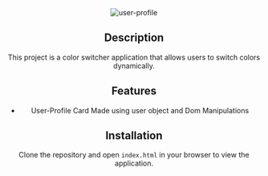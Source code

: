 <div align="center">
  <img src="https://nkb-backend-media-static-tenxiitian.s3.ap-south-1.amazonaws.com/tenxiitian_prod/programs/Tech+Programs/frontend-content/ccbp/coding-practice-questions/dynamic-webapps/user-profile-v1.png" alt="user-profile" style="max-width: 300px;">

## Description

This project is a color switcher application that allows users to switch colors dynamically.

## Features


- User-Profile Card Made using user object and Dom Manipulations

## Installation

Clone the repository and open `index.html` in your browser to view the application.
